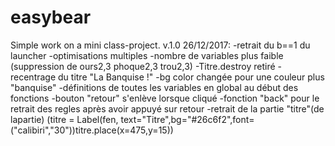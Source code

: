 # easybear
Simple work on a mini class-project.
v.1.0 26/12/2017:
-retrait du b==1 du launcher
-optimisations multiples
-nombre de variables plus faible (suppression de ours2,3 phoque2,3 trou2,3)
-Titre.destroy retiré
-recentrage du titre "La Banquise !"
-bg color changée pour une couleur plus "banquise"
-définitions de toutes les variables en global au début des fonctions
-bouton "retour" s'enlève lorsque cliqué
-fonction "back" pour le retrait des regles après avoir appuyé sur retour
-retrait de la partie "titre"(de lapartie)
(titre = Label(fen, text="Titre",bg="#26c6f2",font=("calibiri","30"))titre.place(x=475,y=15))
